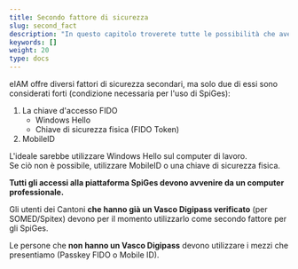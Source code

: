 ```yaml
---
title: Secondo fattore di sicurezza
slug: second_fact
description: "In questo capitolo troverete tutte le possibilità che avete come secondo fattore di sicurezza."
keywords: []
weight: 20
type: docs
---
```


eIAM offre diversi fattori di sicurezza secondari, ma solo due di essi sono considerati forti (condizione necessaria per l'uso di SpiGes):  
1. La chiave d'accesso FIDO
    - Windows Hello
    - Chiave di sicurezza fisica (FIDO Token)
2. MobileID

L'ideale sarebbe utilizzare Windows Hello sul computer di lavoro.          
Se ciò non è possibile, utilizzare MobileID o una chiave di sicurezza fisica. 

**Tutti gli accessi alla piattaforma SpiGes devono avvenire da un computer professionale.**

Gli utenti dei Cantoni **che hanno già un Vasco Digipass verificato** (per SOMED/Spitex) devono per il momento utilizzarlo come secondo fattore per gli SpiGes. 

Le persone che **non hanno un Vasco Digipass** devono utilizzare i mezzi che presentiamo (Passkey FIDO o Mobile ID).